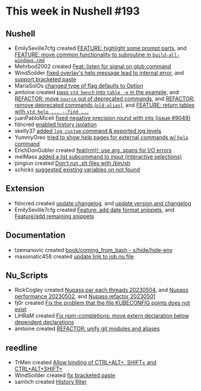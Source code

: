 # This week in Nushell #193


## Nushell

- EmilySeville7cfg created [FEATURE: highlight some prompt parts](https://github.com/nushell/nushell/pull/9094), and [FEATURE: move common functionality to subroutine in `build-all-windows.cmd`](https://github.com/nushell/nushell/pull/9093)
- Mehrbod2002 created [Feat: listen for signal on glob command](https://github.com/nushell/nushell/pull/9088)
- WindSoilder [fixed overlay's help message lead to internal error](https://github.com/nushell/nushell/pull/9087), and [support bracketed paste](https://github.com/nushell/nushell/pull/8907)
- MariaSolOs [changed type of flag defaults to Option<Value>](https://github.com/nushell/nushell/pull/9085)
- amtoine created [pass `std bench` into `table -e` in the example](https://github.com/nushell/nushell/pull/9075), and [REFACTOR: move `source` out of deprecated commands](https://github.com/nushell/nushell/pull/9060), and [REFACTOR: remove deprecated commands (`old-alias`)](https://github.com/nushell/nushell/pull/9056), and [FEATURE: return tables with `std help ... --find ...`](https://github.com/nushell/nushell/pull/9040)
- juanPabloMiceli [fixed negative precision round with ints (issue #9049)](https://github.com/nushell/nushell/pull/9073)
- fdncred [enabled history isolation](https://github.com/nushell/nushell/pull/9063)
- skelly37 [added `log custom` command & exported log levels](https://github.com/nushell/nushell/pull/9055)
- YummyOreo [tried to show help pages for external commands w/ `help` command](https://github.com/nushell/nushell/pull/9025)
- ErichDonGubler created [feat(rm)!: use arg. spans for I/O errors](https://github.com/nushell/nushell/pull/8964)
- melMass [added a list subcommand to input (interactive selections)](https://github.com/nushell/nushell/pull/8963)
- pingiun created [Don't run .sh files with /bin/sh](https://github.com/nushell/nushell/pull/8951)
- schicks [suggested existing variables on not found](https://github.com/nushell/nushell/pull/8902)

## Extension

- fdncred created [update changelog](https://github.com/nushell/vscode-nushell-lang/pull/124), and [update version and changelog](https://github.com/nushell/vscode-nushell-lang/pull/118)
- EmilySeville7cfg created [Feature: add date format snippets](https://github.com/nushell/vscode-nushell-lang/pull/121), and [Feature/add remaining snippets](https://github.com/nushell/vscode-nushell-lang/pull/119)

## Documentation

- tzemanovic created [book/coming_from_bash - s/hide/hide-env](https://github.com/nushell/nushell.github.io/pull/900)
- maxomatic458 created [update link to job.nu file](https://github.com/nushell/nushell.github.io/pull/897)

## Nu_Scripts

- RickCogley created [Nupass par each threads 20230504](https://github.com/nushell/nu_scripts/pull/477), and [Nupass performance 20230502](https://github.com/nushell/nu_scripts/pull/474), and [Nupass refactor 20230501](https://github.com/nushell/nu_scripts/pull/473)
- fj0r created [Fix the problem that the file KUBECONFIG points does not exist](https://github.com/nushell/nu_scripts/pull/476)
- LiHRaM created [Fix npm-completions: move extern declaration below dependent declarations](https://github.com/nushell/nu_scripts/pull/475)
- amtoine created [REFACTOR: unify git modules and aliases](https://github.com/nushell/nu_scripts/pull/472)

## reedline

- TrMen created [Allow binding of CTRL+ALT+<c>, SHIFT+<c> and CTRL+ALT+SHIFT+<c>](https://github.com/nushell/reedline/pull/580)
- WindSoilder created [fix bracketed paste](https://github.com/nushell/reedline/pull/577)
- samlich created [History filter](https://github.com/nushell/reedline/pull/566)
